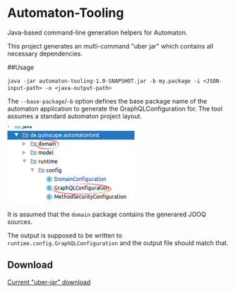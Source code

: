 # Automaton-Tooling

Java-based command-line generation helpers for Automaton.

This project generates an multi-command "uber jar" which contains all necessary dependencies.

##Usage

```shell script 
java -jar automaton-tooling-1.0-SNAPSHOT.jar -b my.package -i <JSON-input-path> -o <java-output-path>
```

The `--base-package`/`-b` option defines the base package name of the automaton application to generate the 
GraphQLConfiguration for. The tool assumes a standard automaton project layout.


![Automaton Standard Directory Layout](./standard-layout.jpg)

It is assumed that the `domain` package contains the generared JOOQ sources.

The output is supposed to be written to `runtime.config.GraphQLConfiguration` and the output file should match that.
 

## Download

[Current "uber-jar" download](./target/automaton-tooling-1.0-SNAPSHOT.jar)

